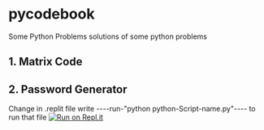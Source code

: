 # pycodebook
Some Python Problems
solutions of some python problems 
## 1. Matrix Code
## 2. Password Generator
Change in .replit file write ----run-"python python-Script-name.py"---- to run that file
[![Run on Repl.it](https://repl.it/badge/github/rahul0101rock/pycodebook)](https://repl.it/github/rahul0101rock/pycodebook)
